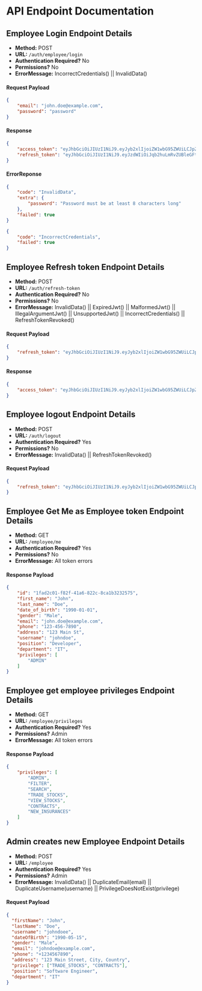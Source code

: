 # API Endpoint Documentation

## Employee Login Endpoint Details

-  **Method:** POST 
-  **URL:**  `/auth/employee/login` 
 -  **Authentication Required?** No 
-  **Permissions?** No
- **ErrorMessage:**  IncorrectCredentials() || InvalidData()
#### Request Payload  
```json
{
	"email": "john.doe@example.com",
	"password": "password"
}
```
#### Response
```json
{
	"access_token": "eyJhbGciOiJIUzI1NiJ9.eyJyb2xlIjoiZW1wbG95ZWUiLCJpZCI6IjFmYWQyYzAxLWY4MmYtNDFhNi04MjJjLThjYTFiMzIzMjU3NSIsInN1YiI6ImpvaG4uZG9lQGV4YW1wbGUuY29tIiwiaWF0IjoxNzQwNTgwMDkzLCJleHAiOjE3NDA1ODAyNzN9.MNBiu0na0E79cV40cDGbAi-N4D2UaM5pOWuGcVzJ0iU",
	"refresh_token": "eyJhbGciOiJIUzI1NiJ9.eyJzdWIiOiJqb2huLmRvZUBleGFtcGxlLmNvbSIsImlhdCI6MTc0MDU4MDA5MywiZXhwIjoxNzQxMTg0ODkzfQ.ooWSrJql55T7jceyYiPbZo69PvkZjpCYuEFB2XIWCSI"
}
```
#### ErrorReponse
```json
{
	"code": "InvalidData",
	"extra": {
		"password": "Password must be at least 8 characters long"
	},
	"failed": true
}
```

```json
{
	"code": "IncorrectCredentials",
	"failed": true
}
```

## Employee Refresh token Endpoint Details

-  **Method:** POST 
-  **URL:**  `/auth/refresh-token` 
 -  **Authentication Required?** No 
-  **Permissions?** No
- **ErrorMessage:**  InvalidData() || ExpiredJwt() || MalformedJwt() || IllegalArgumentJwt() || UnsupportedJwt() || IncorrectCredentials() || RefreshTokenRevoked()
#### Request Payload  
```json
{
    "refresh_token": "eyJhbGciOiJIUzI1NiJ9.eyJyb2xlIjoiZW1wbG95ZWUiLCJpZCI6IjFmYWQyYzAxLWY4MmYtNDFhNi04MjJjLThjYTFiMzIzMjU3NSIsInN1YiI6ImpvaG4uZG9lQGV4YW1wbGUuY29tIiwiaWF0IjoxNzQwNTgwNzU1LCJleHAiOjE3NDA1ODA5MzV9.c1bScaBFM8JCeTbhx0myy9CgYHzG6k84299V_HDtTy"
}
```
#### Response
```json
{
    "access_token": "eyJhbGciOiJIUzI1NiJ9.eyJyb2xlIjoiZW1wbG95ZWUiLCJpZCI6IjFmYWQyYzAxLWY4MmYtNDFhNi04MjJjLThjYTFiMzIzMjU3NSIsInN1YiI6ImpvaG4uZG9lQGV4YW1wbGUuY29tIiwiaWF0IjoxNzQwNTg1MzM1LCJleHAiOjE3NDA1ODU1MTV9.LOmZObVdgrzk7Joqa8JLFiZlevvBomPuAZjJIOQc8Sc"
}
```

## Employee logout Endpoint Details
-  **Method:** POST 
-  **URL:**  `/auth/logout` 
 -  **Authentication Required?** Yes 
-  **Permissions?** No
- **ErrorMessage:**  InvalidData() || RefreshTokenRevoked()
#### Request Payload  
```json
{
    "refresh_token": "eyJhbGciOiJIUzI1NiJ9.eyJyb2xlIjoiZW1wbG95ZWUiLCJpZCI6IjFmYWQyYzAxLWY4MmYtNDFhNi04MjJjLThjYTFiMzIzMjU3NSIsInN1YiI6ImpvaG4uZG9lQGV4YW1wbGUuY29tIiwiaWF0IjoxNzQwNTgwNzU1LCJleHAiOjE3NDA1ODA5MzV9.c1bScaBFM8JCeTbhx0myy9CgYHzG6k84299V_HDtTy"
}
```

## Employee Get Me as Employee token Endpoint Details
-  **Method:** GET 
-  **URL:**  `/employee/me` 
 -  **Authentication Required?** Yes 
-  **Permissions?** No
- **ErrorMessage:**  All token errors
#### Response Payload  
```json
{
    "id": "1fad2c01-f82f-41a6-822c-8ca1b3232575",
    "first_name": "John",
    "last_name": "Doe",
    "date_of_birth": "1990-01-01",
    "gender": "Male",
    "email": "john.doe@example.com",
    "phone": "123-456-7890",
    "address": "123 Main St",
    "username": "johndoe",
    "position": "Developer",
    "department": "IT",
    "privileges": [
        "ADMIN"
    ]
}
```

## Employee get employee privileges Endpoint Details
-  **Method:** GET 
-  **URL:**  `/employee/privileges` 
 -  **Authentication Required?** Yes 
-  **Permissions?** Admin
- **ErrorMessage:**  All token errors
#### Response Payload  
```json
{
    "privileges": [
        "ADMIN",
        "FILTER",
        "SEARCH",
        "TRADE_STOCKS",
        "VIEW_STOCKS",
        "CONTRACTS",
        "NEW_INSURANCES"
    ]
}
```

## Admin creates new Employee Endpoint Details
-  **Method:** POST 
-  **URL:**  `/employee` 
 -  **Authentication Required?** Yes 
-  **Permissions?** Admin
- **ErrorMessage:**  InvalidData() || DuplicateEmail(email) || DuplicateUsername(username) || PrivilegeDoesNotExist(privilege)
#### Request Payload  
```json
{
  "firstName": "John",
  "lastName": "Doe",
  "username": "johndoee",
  "dateOfBirth": "1990-05-15",
  "gender": "Male",
  "email": "johndoe@example.com",
  "phone": "+1234567890",
  "address": "123 Main Street, City, Country",
  "privilege": ["TRADE_STOCKS", "CONTRACTS"],
  "position": "Software Engineer",
  "department": "IT"
}
```
